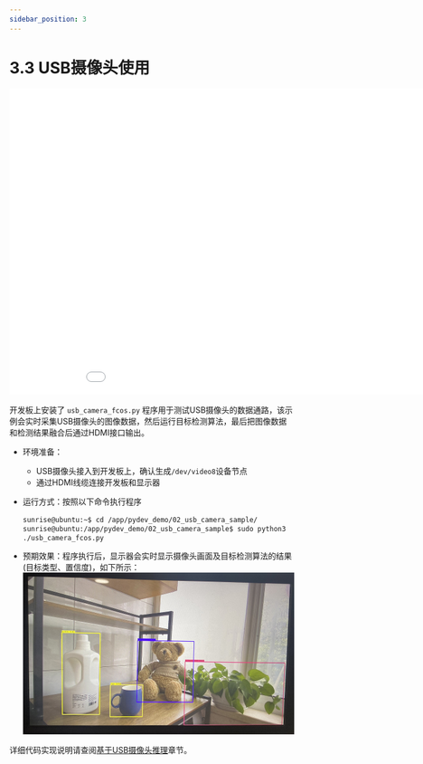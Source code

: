 ```yaml
---
sidebar_position: 3
---
```


# 3.3 USB摄像头使用

<iframe src="//player.bilibili.com/player.html?aid=700903305&bvid=BV1rm4y1E73q&cid=1196558282&page=18" scrolling="no" border="0" frameborder="no" framespacing="0" width="960" height="540" allowfullscreen="true"> </iframe>

开发板上安装了 `usb_camera_fcos.py` 程序用于测试USB摄像头的数据通路，该示例会实时采集USB摄像头的图像数据，然后运行目标检测算法，最后把图像数据和检测结果融合后通过HDMI接口输出。

- 环境准备：

  - USB摄像头接入到开发板上，确认生成`/dev/video8`设备节点
  - 通过HDMI线缆连接开发板和显示器

- 运行方式：按照以下命令执行程序

  ```shell
  sunrise@ubuntu:~$ cd /app/pydev_demo/02_usb_camera_sample/
  sunrise@ubuntu:/app/pydev_demo/02_usb_camera_sample$ sudo python3 ./usb_camera_fcos.py
  ```

- 预期效果：程序执行后，显示器会实时显示摄像头画面及目标检测算法的结果(目标类型、置信度)，如下所示：  
  ![image-20220612110739490](./image/usb_camera/image-20220612110739490.png)

详细代码实现说明请查阅[基于USB摄像头推理](../python_software_development/pydev_dnn_demo#usb)章节。